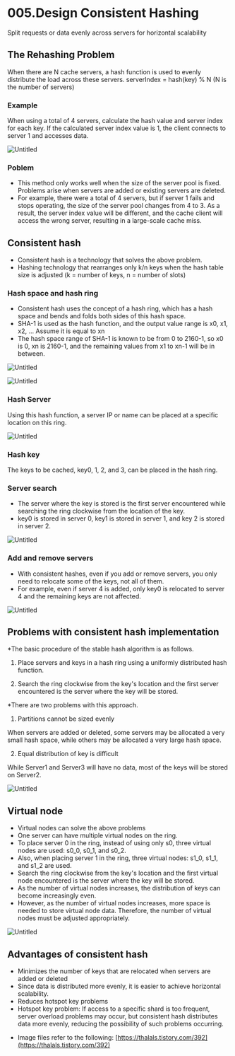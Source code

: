 # 005.Design Consistent Hashing

Split requests or data evenly across servers for horizontal scalability

## The Rehashing Problem

When there are N cache servers, a hash function is used to evenly distribute the load across these servers.
serverIndex = hash(key) % N (N is the number of servers)

### Example

When using a total of 4 servers, calculate the hash value and server index for each key. If the calculated server index value is 1, the client connects to server 1 and accesses data.

![Untitled](./images/Untitled.png)

### Poblem

- This method only works well when the size of the server pool is fixed. Problems arise when servers are added or existing servers are deleted.
- For example, there were a total of 4 servers, but if server 1 fails and stops operating, the size of the server pool changes from 4 to 3. As a result, the server index value will be different, and the cache client will access the wrong server, resulting in a large-scale cache miss.

## Consistent hash

- Consistent hash is a technology that solves the above problem.
- Hashing technology that rearranges only k/n keys when the hash table size is adjusted (k = number of keys, n = number of slots)

### Hash space and hash ring

- Consistent hash uses the concept of a hash ring, which has a hash space and bends and folds both sides of this hash space.
- SHA-1 is used as the hash function, and the output value range is x0, x1, x2, … Assume it is equal to xn
- The hash space range of SHA-1 is known to be from 0 to 2160-1, so x0 is 0, xn is 2160-1, and the remaining values from x1 to xn-1 will be in between.

![Untitled](./images/Untitled%201.png)

![Untitled](./images/Untitled%202.png)

### Hash Server

Using this hash function, a server IP or name can be placed at a specific location on this ring.

![Untitled](./images/Untitled%203.png)

### Hash key

The keys to be cached, key0, 1, 2, and 3, can be placed in the hash ring.

### Server search

- The server where the key is stored is the first server encountered while searching the ring clockwise from the location of the key.
- key0 is stored in server 0, key1 is stored in server 1, and key 2 is stored in server 2.

![Untitled](./images/Untitled%204.png)

### Add and remove servers

- With consistent hashes, even if you add or remove servers, you only need to relocate some of the keys, not all of them.
- For example, even if server 4 is added, only key0 is relocated to server 4 and the remaining keys are not affected.

![Untitled](./images/Untitled%205.png)

## Problems with consistent hash implementation

*The basic procedure of the stable hash algorithm is as follows.

1) Place servers and keys in a hash ring using a uniformly distributed hash function.

2) Search the ring clockwise from the key's location and the first server encountered is the server where the key will be stored.

*There are two problems with this approach.

1) Partitions cannot be sized evenly

When servers are added or deleted, some servers may be allocated a very small hash space, while others may be allocated a very large hash space.

2) Equal distribution of key is difficult

While Server1 and Server3 will have no data, most of the keys will be stored on Server2.

![Untitled](./images/Untitled%206.png)

## Virtual node

- Virtual nodes can solve the above problems
- One server can have multiple virtual nodes on the ring.
- To place server 0 in the ring, instead of using only s0, three virtual nodes are used: s0_0, s0_1, and s0_2.
- Also, when placing server 1 in the ring, three virtual nodes: s1_0, s1_1, and s1_2 are used.
- Search the ring clockwise from the key's location and the first virtual node encountered is the server where the key will be stored.
- As the number of virtual nodes increases, the distribution of keys can become increasingly even.
- However, as the number of virtual nodes increases, more space is needed to store virtual node data. Therefore, the number of virtual nodes must be adjusted appropriately.

![Untitled](./images/Untitled%207.png)

## Advantages of consistent hash

- Minimizes the number of keys that are relocated when servers are added or deleted
- Since data is distributed more evenly, it is easier to achieve horizontal scalability.
- Reduces hotspot key problems
- Hotspot key problem: If access to a specific shard is too frequent, server overload problems may occur, but consistent hash distributes data more evenly, reducing the possibility of such problems occurring.

* Image files refer to the following: [https://thalals.tistory.com/392](https://thalals.tistory.com/392)